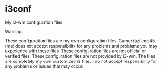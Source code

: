# i3conf
My i3-wm configuration files
> [!WARNING]
These configuration files are my own configuration files. GamerYazilimci45 (me) does not accept responsibility for any problems and problems you may experience with these files. 
These configuration files are not official or verified files.  These configuration files are not provided by i3-wm. The files are completely my own customized i3 files. 
I do not accept responsibility for any problems or issues that may occur.

